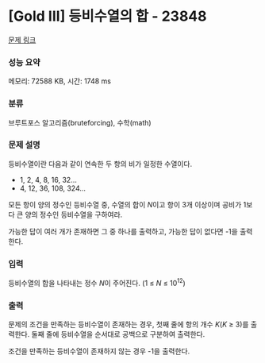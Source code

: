 # [Gold III] 등비수열의 합 - 23848 

[문제 링크](https://www.acmicpc.net/problem/23848) 

### 성능 요약

메모리: 72588 KB, 시간: 1748 ms

### 분류

브루트포스 알고리즘(bruteforcing), 수학(math)

### 문제 설명

<p>등비수열이란 다음과 같이 연속한 두 항의 비가 일정한 수열이다.</p>

<ul>
	<li>1, 2, 4, 8, 16, 32...</li>
	<li>4, 12, 36, 108, 324...</li>
</ul>

<p>모든 항이 양의 정수인 등비수열 중, 수열의 합이 <em>N</em>이고 항이 3개 이상이며 공비가 1보다 큰 양의 정수인 등비수열을 구하여라.</p>

<p>가능한 답이 여러 개가 존재하면 그 중 하나를 출력하고, 가능한 답이 없다면 -1을 출력한다.</p>

### 입력 

 <p>등비수열의 합을 나타내는 정수 <em>N</em>이 주어진다. (1 ≤ <em>N</em> ≤ 10<sup>12</sup>)</p>

### 출력 

 <p>문제의 조건을 만족하는 등비수열이 존재하는 경우, 첫째 줄에 항의 개수 <em>K</em>(<em>K</em> ≥ 3)를 출력한다. 둘째 줄에 등비수열을 순서대로 공백으로 구분하여 출력한다.</p>

<p>조건을 만족하는 등비수열이 존재하지 않는 경우 -1을 출력한다.</p>

